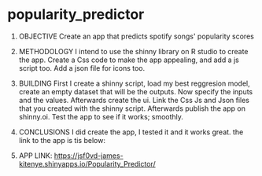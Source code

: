 # popularity_predictor

1. OBJECTIVE
Create an app that predicts spotify songs' popularity scores

2. METHODOLOGY
I intend to use the shinny library on R studio to create the app. Create a Css code to make the app appealing, and add a js script too.
Add a json file for icons too.

3. BUILDING
First I create a shinny script, load my best reggresion model, create an empty dataset that will be the outputs.
Now specify the inputs and the values. Afterwards create  the ui. Link the Css Js and Json files that you created with the shinny script.
Afterwards publish the app on shinny.oi.
Test the app to see if it works; smoothly.

4. CONCLUSIONS
I did create the app, I tested it and it works great. the link to the app is tis below:

5. APP LINK:
   https://jsf0vd-james-kitenye.shinyapps.io/Popularity_Predictor/
